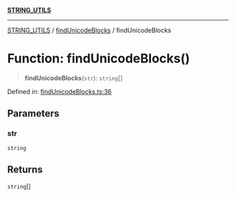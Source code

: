 [**STRING_UTILS**](../../README.md)

***

[STRING_UTILS](../../README.md) / [findUnicodeBlocks](../README.md) / findUnicodeBlocks

# Function: findUnicodeBlocks()

> **findUnicodeBlocks**(`str`): `string`[]

Defined in: [findUnicodeBlocks.ts:36](https://github.com/dailker/everyutil/blob/d99125d64df5681bba8d2a0f0d24c32625cbf289/src/string/findUnicodeBlocks.ts#L36)

## Parameters

### str

`string`

## Returns

`string`[]
